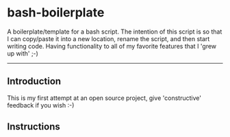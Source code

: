 # bash-boilerplate

A boilerplate/template for a bash script.  The intention of this script is so that I can copy/paste it into a new location, rename the script, and then start writing code.  Having functionality to all of my favorite features that I 'grew up with' ;-)

---

## Introduction

This is my first attempt at an open source project, give 'constructive' feedback if you wish :-)

## Instructions
